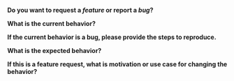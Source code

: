 <!-- Please don't delete this template -->
<!-- Before creating an issue please make sure you are using the latest version of vuex-persistedstate. -->

**Do you want to request a *feature* or report a *bug*?**

**What is the current behavior?**

**If the current behavior is a bug, please provide the steps to reproduce.**

<!--
  A great way to do this is to provide your Vuex setup via a runnable JSFiddle.
  You can use https://jsfiddle.net/robinvdvleuten/wmf8zvf8/ as a base for this.

  If you try to report a bug but do not not provide a reproducible codesandbox or fiddle,
  the issue will be closed without further notice.
-->

**What is the expected behavior?**

**If this is a feature request, what is motivation or use case for changing the behavior?**
